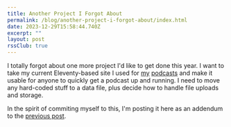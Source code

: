 ```yaml
---
title: Another Project I Forgot About
permalink: /blog/another-project-i-forgot-about/index.html
date: 2023-12-29T15:58:44.740Z
excerpt: ""
layout: post
rssClub: true
---
```


I totally forgot about one more project I'd like to get done this year. I want to take my current Eleventy-based site I used for [my](https://ruminatepodcast.com/) [podcasts](https://wegot.family/) and make it usable for anyone to quickly get a podcast up and running. I need to move any hard-coded stuff to a data file, plus decide how to handle file uploads and storage.

In the spirit of commiting myself to this, I'm posting it here as an addendum to the [previous post](https://rknight.me/blog/welcome-to-the-knight-club/).